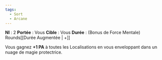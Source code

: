 ```yaml
---
tags:
  - Sort
  - Arcane
---
```

**NI** : 2
**Portée** : Vous
**Cible** : Vous
**Durée** : (Bonus de Force Mentale) Rounds[[Durée Augmentée | +]]

Vous gagnez **+1 PA** à toutes les Localisations en vous enveloppant dans un nuage de magie protectrice.